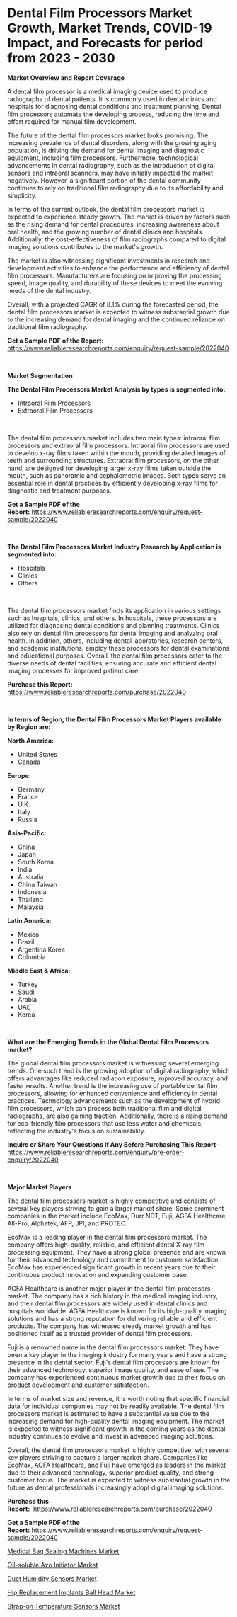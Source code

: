 <p><h1>Dental Film Processors Market Growth, Market Trends, COVID-19 Impact, and Forecasts for period from 2023 - 2030</h1></p><p><strong>Market Overview and Report Coverage</strong></p>
<p><p>A dental film processor is a medical imaging device used to produce radiographs of dental patients. It is commonly used in dental clinics and hospitals for diagnosing dental conditions and treatment planning. Dental film processors automate the developing process, reducing the time and effort required for manual film development.</p><p>The future of the dental film processors market looks promising. The increasing prevalence of dental disorders, along with the growing aging population, is driving the demand for dental imaging and diagnostic equipment, including film processors. Furthermore, technological advancements in dental radiography, such as the introduction of digital sensors and intraoral scanners, may have initially impacted the market negatively. However, a significant portion of the dental community continues to rely on traditional film radiography due to its affordability and simplicity.</p><p>In terms of the current outlook, the dental film processors market is expected to experience steady growth. The market is driven by factors such as the rising demand for dental procedures, increasing awareness about oral health, and the growing number of dental clinics and hospitals. Additionally, the cost-effectiveness of film radiographs compared to digital imaging solutions contributes to the market's growth.</p><p>The market is also witnessing significant investments in research and development activities to enhance the performance and efficiency of dental film processors. Manufacturers are focusing on improving the processing speed, image quality, and durability of these devices to meet the evolving needs of the dental industry.</p><p>Overall, with a projected CAGR of 8.1% during the forecasted period, the dental film processors market is expected to witness substantial growth due to the increasing demand for dental imaging and the continued reliance on traditional film radiography.</p></p>
<p><strong>Get a Sample PDF of the Report:</strong> <a href="https://www.reliableresearchreports.com/enquiry/request-sample/2022040">https://www.reliableresearchreports.com/enquiry/request-sample/2022040</a></p>
<p>&nbsp;</p>
<p><strong>Market Segmentation</strong></p>
<p><strong>The Dental Film Processors Market Analysis by types is segmented into:</strong></p>
<p><ul><li>Intraoral Film Processors</li><li>Extraoral Film Processors</li></ul></p>
<p>&nbsp;</p>
<p><p>The dental film processors market includes two main types: intraoral film processors and extraoral film processors. Intraoral film processors are used to develop x-ray films taken within the mouth, providing detailed images of teeth and surrounding structures. Extraoral film processors, on the other hand, are designed for developing larger x-ray films taken outside the mouth, such as panoramic and cephalometric images. Both types serve an essential role in dental practices by efficiently developing x-ray films for diagnostic and treatment purposes.</p></p>
<p><strong>Get a Sample PDF of the Report:</strong>&nbsp;<a href="https://www.reliableresearchreports.com/enquiry/request-sample/2022040">https://www.reliableresearchreports.com/enquiry/request-sample/2022040</a></p>
<p>&nbsp;</p>
<p><strong>The Dental Film Processors Market Industry Research by Application is segmented into:</strong></p>
<p><ul><li>Hospitals</li><li>Clinics</li><li>Others</li></ul></p>
<p>&nbsp;</p>
<p><p>The dental film processors market finds its application in various settings such as hospitals, clinics, and others. In hospitals, these processors are utilized for diagnosing dental conditions and planning treatments. Clinics also rely on dental film processors for dental imaging and analyzing oral health. In addition, others, including dental laboratories, research centers, and academic institutions, employ these processors for dental examinations and educational purposes. Overall, the dental film processors cater to the diverse needs of dental facilities, ensuring accurate and efficient dental imaging processes for improved patient care.</p></p>
<p><strong>Purchase this Report:</strong>&nbsp; <a href="https://www.reliableresearchreports.com/purchase/2022040">https://www.reliableresearchreports.com/purchase/2022040</a></p>
<p>&nbsp;</p>
<p><strong>In terms of Region, the Dental Film Processors Market Players available by Region are:</strong></p>
<p>
    <p> <strong> North America: </strong>
        <ul>
            <li>United States</li>
            <li>Canada</li>
        </ul>
        </p> 
    <p> <strong> Europe: </strong>
        <ul>
            <li>Germany</li>
            <li>France</li>
            <li>U.K.</li>
            <li>Italy</li>
            <li>Russia</li>
        </ul>
        </p> 
    <p> <strong> Asia-Pacific: </strong>
        <ul>
            <li>China</li>
            <li>Japan</li>
            <li>South Korea</li>
            <li>India</li>
            <li>Australia</li>
            <li>China Taiwan</li>
            <li>Indonesia</li>
            <li>Thailand</li>
            <li>Malaysia</li>
        </ul>
        </p> 
    <p> <strong> Latin America: </strong>
        <ul>
            <li>Mexico</li>
            <li>Brazil</li>
            <li>Argentina Korea</li>
            <li>Colombia</li>
        </ul>
        </p> 
    <p> <strong> Middle East & Africa: </strong>
        <ul>
            <li>Turkey</li>
            <li>Saudi</li>
            <li>Arabia</li>
            <li>UAE</li>
            <li>Korea</li>
        </ul>
    </p>
    </p>
<p>&nbsp;</p>
<p><strong>What are the Emerging Trends in the Global Dental Film Processors market?</strong></p>
<p><p>The global dental film processors market is witnessing several emerging trends. One such trend is the growing adoption of digital radiography, which offers advantages like reduced radiation exposure, improved accuracy, and faster results. Another trend is the increasing use of portable dental film processors, allowing for enhanced convenience and efficiency in dental practices. Technology advancements such as the development of hybrid film processors, which can process both traditional film and digital radiographs, are also gaining traction. Additionally, there is a rising demand for eco-friendly film processors that use less water and chemicals, reflecting the industry's focus on sustainability.</p></p>
<p><strong>Inquire or Share Your Questions If Any Before Purchasing This Report</strong>- <a href="https://www.reliableresearchreports.com/enquiry/pre-order-enquiry/2022040">https://www.reliableresearchreports.com/enquiry/pre-order-enquiry/2022040</a></p>
<p>&nbsp;</p>
<p><strong>Major Market Players</strong></p>
<p><p>The dental film processors market is highly competitive and consists of several key players striving to gain a larger market share. Some prominent companies in the market include EcoMax, Durr NDT, Fuji, AGFA Healthcare, All-Pro, Alphatek, AFP, JPI, and PROTEC.</p><p>EcoMax is a leading player in the dental film processors market. The company offers high-quality, reliable, and efficient dental X-ray film processing equipment. They have a strong global presence and are known for their advanced technology and commitment to customer satisfaction. EcoMax has experienced significant growth in recent years due to their continuous product innovation and expanding customer base.</p><p>AGFA Healthcare is another major player in the dental film processors market. The company has a rich history in the medical imaging industry, and their dental film processors are widely used in dental clinics and hospitals worldwide. AGFA Healthcare is known for its high-quality imaging solutions and has a strong reputation for delivering reliable and efficient products. The company has witnessed steady market growth and has positioned itself as a trusted provider of dental film processors.</p><p>Fuji is a renowned name in the dental film processors market. They have been a key player in the imaging industry for many years and have a strong presence in the dental sector. Fuji's dental film processors are known for their advanced technology, superior image quality, and ease of use. The company has experienced continuous market growth due to their focus on product development and customer satisfaction.</p><p>In terms of market size and revenue, it is worth noting that specific financial data for individual companies may not be readily available. The dental film processors market is estimated to have a substantial value due to the increasing demand for high-quality dental imaging equipment. The market is expected to witness significant growth in the coming years as the dental industry continues to evolve and invest in advanced imaging solutions.</p><p>Overall, the dental film processors market is highly competitive, with several key players striving to capture a larger market share. Companies like EcoMax, AGFA Healthcare, and Fuji have emerged as leaders in the market due to their advanced technology, superior product quality, and strong customer focus. The market is expected to witness substantial growth in the future as dental professionals increasingly adopt digital imaging solutions.</p></p>
<p><strong>Purchase this Report:</strong>&nbsp;&nbsp;<a href="https://www.reliableresearchreports.com/purchase/2022040">https://www.reliableresearchreports.com/purchase/2022040</a></p>
<p></p>
<p><strong>Get a Sample PDF of the Report:</strong>&nbsp;<a href="https://www.reliableresearchreports.com/enquiry/request-sample/2022040">https://www.reliableresearchreports.com/enquiry/request-sample/2022040</a></p>
<p><p><a href="https://github.com/gaydyna/Market-Research-Report-List-1/blob/main/medical-bag-sealing-machines-market.md">Medical Bag Sealing Machines Market</a></p><p><a href="https://medium.com/@charvi.reportprime/oil-soluble-azo-initiator-market-analysis-and-sze-forecasted-for-period-from-2023-to-2030-719fffbd033d">Oil-soluble Azo Initiator Market</a></p><p><a href="https://medium.com/@dioncollins8227/duct-humidity-sensors-market-furnishes-information-on-market-share-market-trends-and-market-ea5e4c17b578">Duct Humidity Sensors Market</a></p><p><a href="https://github.com/amonskiyk/Market-Research-Report-List-1/blob/main/hip-replacement-implants-ball-head-market.md">Hip Replacement Implants Ball Head Market</a></p><p><a href="https://medium.com/@entelabrahimi1961/strap-on-temperature-sensors-market-size-market-outlook-and-market-forecast-2023-to-2030-6c234604d576">Strap-on Temperature Sensors Market</a></p></p>
